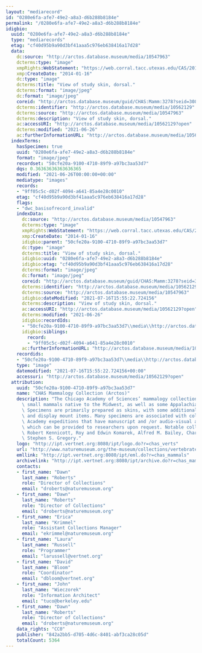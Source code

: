```yaml
---
layout: "mediarecord"
id: "0280e6fa-afe7-49e2-a8a3-d6b288b8184e"
permalink: "/0280e6fa-afe7-49e2-a8a3-d6b288b8184e"
idigbio:
  uuid: "0280e6fa-afe7-49e2-a8a3-d6b288b8184e"
  type: "mediarecords"
  etag: "cf40d95b9a90d3bf41aaa5c976eb638416a17d28"
  data:
    dc:source: "http://arctos.database.museum/media/10547963"
    dcterms:type: "image"
    xmpRights:WebStatement: "https://web.corral.tacc.utexas.edu/CAS/20161217-02/jpg/chas_mamm_3278.2.jpg"
    xmp:CreateDate: "2014-01-16"
    dc:type: "image"
    dcterms:title: "View of study skin, dorsal."
    dcterms:format: "image/jpeg"
    dc:format: "image/jpeg"
    coreid: "http://arctos.database.museum/guid/CHAS:Mamm:3278?seid=3088322"
    dcterms:identifier: "http://arctos.database.museum/media/10562129"
    dcterms:source: "http://arctos.database.museum/media/10547963"
    dcterms:description: "View of study skin, dorsal."
    ac:accessURI: "http://arctos.database.museum/media/10562129?open"
    dcterms:modified: "2021-06-26"
    ac:furtherInformationURL: "http://arctos.database.museum/media/10562129"
  indexTerms:
    hasSpecimen: true
    uuid: "0280e6fa-afe7-49e2-a8a3-d6b288b8184e"
    format: "image/jpeg"
    recordset: "50cfe20a-9100-4710-89f9-a97bc3aa53d7"
    dqs: 0.36363636363636365
    modified: "2021-06-26T00:00:00+00:00"
    mediatype: "images"
    records:
    - "9ff05c5c-d02f-4094-a641-85a4e28c0010"
    etag: "cf40d95b9a90d3bf41aaa5c976eb638416a17d28"
    flags:
    - "dwc_basisofrecord_invalid"
    indexData:
      dc:source: "http://arctos.database.museum/media/10547963"
      dcterms:type: "image"
      xmpRights:WebStatement: "https://web.corral.tacc.utexas.edu/CAS/20161217-02/jpg/chas_mamm_3278.2.jpg"
      xmp:CreateDate: "2014-01-16"
      idigbio:parent: "50cfe20a-9100-4710-89f9-a97bc3aa53d7"
      dc:type: "image"
      dcterms:title: "View of study skin, dorsal."
      idigbio:uuid: "0280e6fa-afe7-49e2-a8a3-d6b288b8184e"
      idigbio:etag: "cf40d95b9a90d3bf41aaa5c976eb638416a17d28"
      dcterms:format: "image/jpeg"
      dc:format: "image/jpeg"
      coreid: "http://arctos.database.museum/guid/CHAS:Mamm:3278?seid=3088322"
      dcterms:identifier: "http://arctos.database.museum/media/10562129"
      dcterms:source: "http://arctos.database.museum/media/10547963"
      idigbio:dateModified: "2021-07-16T15:55:22.724156"
      dcterms:description: "View of study skin, dorsal."
      ac:accessURI: "http://arctos.database.museum/media/10562129?open"
      dcterms:modified: "2021-06-26"
      idigbio:recordIds:
      - "50cfe20a-9100-4710-89f9-a97bc3aa53d7\\media\\http://arctos.database.museum/media/10562129"
      idigbio:siblings:
        record:
        - "9ff05c5c-d02f-4094-a641-85a4e28c0010"
      ac:furtherInformationURL: "http://arctos.database.museum/media/10562129"
    recordids:
    - "50cfe20a-9100-4710-89f9-a97bc3aa53d7\\media\\http://arctos.database.museum/media/10562129"
    type: "image"
    datemodified: "2021-07-16T15:55:22.724156+00:00"
    accessuri: "http://arctos.database.museum/media/10562129?open"
  attribution:
    uuid: "50cfe20a-9100-4710-89f9-a97bc3aa53d7"
    name: "CHAS Mammalogy Collection (Arctos)"
    description: "The Chicago Academy of Sciences’ mammalogy collection contains mostly\
      \ small mammals native to the Midwest, as well as some Appalachian species.\
      \ Specimens are primarily prepared as skins, with some additional osteological\
      \ and display mount items. Many specimens are associated with collectors or\
      \ Academy expeditions that have manuscript and /or audio-visual archival material,\
      \ which can be provided to researchers upon request. Notable collectors include\
      \ Robert Kennicott, Roy and Edwin Komarek, Alfred M. Bailey, Charles D. Brower,\
      \ Stephen S. Gregory."
    logo: "http://ipt.vertnet.org:8080/ipt/logo.do?r=chas_verts"
    url: "http://www.naturemuseum.org/the-museum/collections/vertebrates"
    emllink: "http://ipt.vertnet.org:8080/ipt/eml.do?r=chas_mammals"
    archivelink: "http://ipt.vertnet.org:8080/ipt/archive.do?r=chas_mammals"
    contacts:
    - first_name: "Dawn"
      last_name: "Roberts"
      role: "Director of Collections"
      email: "droberts@naturemuseum.org"
    - first_name: "Dawn"
      last_name: "Roberts"
      role: "Director of Collections"
      email: "droberts@naturemuseum.org"
    - first_name: "Erica"
      last_name: "Krimmel"
      role: "Assistant Collections Manager"
      email: "ekrimmel@naturemuseum.org"
    - first_name: "Laura"
      last_name: "Russell"
      role: "Programmer"
      email: "larussell@vertnet.org"
    - first_name: "David"
      last_name: "Bloom"
      role: "Coordinator"
      email: "dbloom@vertnet.org"
    - first_name: "John"
      last_name: "Wieczorek"
      role: "Information Architect"
      email: "tuco@berkeley.edu"
    - first_name: "Dawn"
      last_name: "Roberts"
      role: "Director of Collections"
      email: "droberts@naturemuseum.org"
    data_rights: "CC0"
    publisher: "842a2bb5-d705-4d6c-8401-abf3ca28c05d"
    totalCount: 5364
---
```

